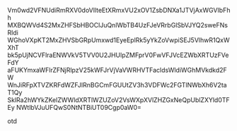 Vm0wd2VFNUdiRmRXV0doVllteEtXRmxVU2xOV1ZsbDNXa1JTVjAxWGVIbFhh
MXBQWVd4S2MxZHFSbHBOClJuQnlWbTB4UzFJeVRrbGlSbVJYQ2sweFNsRldi
WGhoVXpKT2MxZHVSbGRpUmxwd1EyeEplRk5yYkZoVwpiSEJ5VlhwR1QxWXhT
bk5pUjNCVFlraENWVkV5TVV0U2JHUlpZMFprV0FwVFJVcEZWbXRTUzFVeFdY
aFUKYmxaWFlrZFNjRlpzV25kWFJrVjVaVWRHVTFacldsWldiWGhMVkdkd2FW
WnJiRFpXTVZKRFdWZFJlRnBGCmFGUUtZV3h3VDFWc2FGTlNWbXh6V2taT1Qy
SklRa2hWYkZKelZWWldXRTlWZUZoV2VsWXpXVlZHZGxNeQpUblZXYld0TFEy
NWtlbVJuUFQwS0NtNTBiUT09Cgp0aW0=

otd